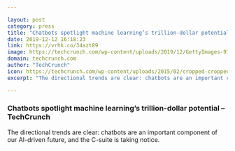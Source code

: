 ```yaml
---

layout: post
category: press
title: "Chatbots spotlight machine learning’s trillion-dollar potential"
date: 2019-12-12 16:18:23
link: https://vrhk.co/34azt89
image: https://techcrunch.com/wp-content/uploads/2019/12/GettyImages-970167322.jpg?w=600
domain: techcrunch.com
author: "TechCrunch"
icon: https://techcrunch.com/wp-content/uploads/2015/02/cropped-cropped-favicon-gradient.png?w=180
excerpt: "The directional trends are clear: chatbots are an important component of our AI-driven future, and the C-suite is taking notice."

---
```


### Chatbots spotlight machine learning’s trillion-dollar potential – TechCrunch

The directional trends are clear: chatbots are an important component of our AI-driven future, and the C-suite is taking notice.